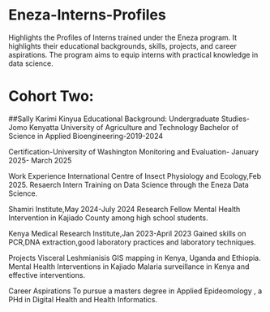 

# Eneza-Interns-Profiles
Highlights the Profiles of Interns trained under the Eneza program. It highlights their educational backgrounds, skills, projects, and career aspirations. The program aims to equip interns with practical knowledge in data science.

# Cohort Two:
##Sally Karimi Kinyua
 Educational Background:
Undergraduate Studies-Jomo Kenyatta University of Agriculture and Technology
Bachelor of Science in Applied Bioengineering-2019-2024

Certification-University of Washington
Monitoring and Evaluation- January 2025- March 2025

 Work Experience
International Centre of Insect Physiology and Ecology,Feb 2025.
Resaerch Intern
 Training on Data Science through the Eneza Data Science.

Shamiri Institute,May 2024-July 2024
 Research Fellow
Mental Health Intervention in Kajiado County among high school students.

Kenya Medical Research Institute,Jan 2023-April 2023
Gained skills on PCR,DNA extraction,good laboratory practices and laboratory techniques.

  Projects
Visceral Leshmianisis GIS mapping in Kenya, Uganda and Ethiopia.
Mental Health Interventions in Kajiado
Malaria surveillance in Kenya and effective interventions.

Career Aspirations
To pursue a masters degree in Applied Epideomology , a PHd in Digital Health and Health Informatics. 


